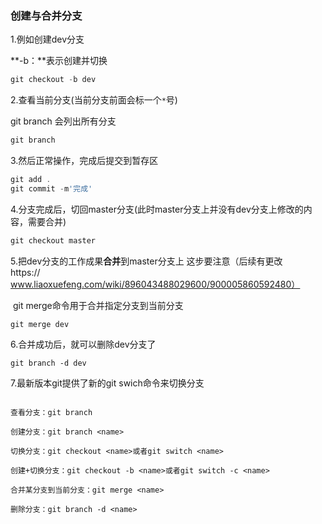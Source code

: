 ### 创建与合并分支

 1.例如创建dev分支

**-b：**表示创建并切换

```js
git checkout -b dev
```

2.查看当前分支(当前分支前面会标一个`*`号)

 git branch 会列出所有分支   

```js
git branch
```

3.然后正常操作，完成后提交到暂存区

```js
git add .
git commit -m'完成'
```

4.分支完成后，切回master分支(此时master分支上并没有dev分支上修改的内容，需要合并)

```js
git checkout master
```

5.把dev分支的工作成果**合并**到master分支上     这步要注意（后续有更改https://www.liaoxuefeng.com/wiki/896043488029600/900005860592480）

​	git merge命令用于合并指定分支到当前分支

```
git merge dev
```

6.合并成功后，就可以删除dev分支了

```
git branch -d dev
```

7.最新版本git提供了新的git  swich命令来切换分支

```

查看分支：git branch

创建分支：git branch <name>

切换分支：git checkout <name>或者git switch <name>

创建+切换分支：git checkout -b <name>或者git switch -c <name>

合并某分支到当前分支：git merge <name>

删除分支：git branch -d <name>
```

